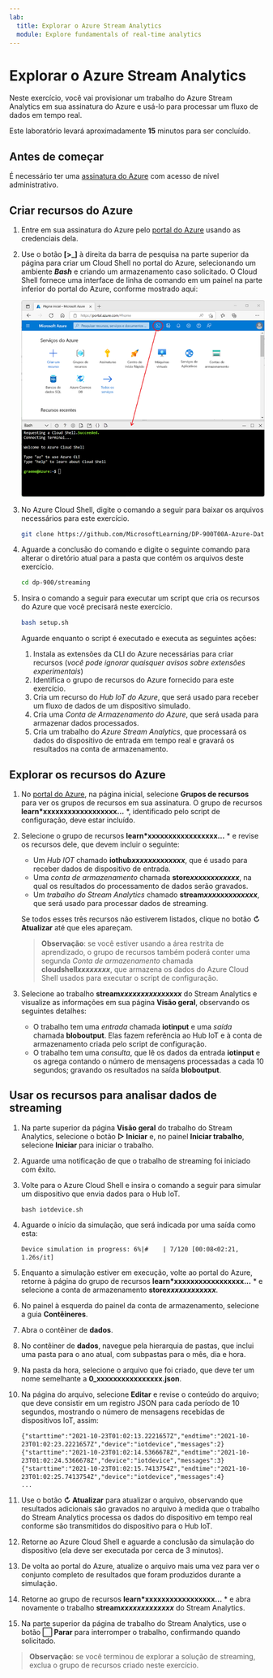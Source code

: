 ```yaml
---
lab:
  title: Explorar o Azure Stream Analytics
  module: Explore fundamentals of real-time analytics
---
```


# <a name="explore-azure-stream-analytics"></a>Explorar o Azure Stream Analytics

Neste exercício, você vai provisionar um trabalho do Azure Stream Analytics em sua assinatura do Azure e usá-lo para processar um fluxo de dados em tempo real.

Este laboratório levará aproximadamente **15** minutos para ser concluído.

## <a name="before-you-start"></a>Antes de começar

É necessário ter uma [assinatura do Azure](https://azure.microsoft.com/free) com acesso de nível administrativo.

## <a name="create-azure-resources"></a>Criar recursos do Azure

1. Entre em sua assinatura do Azure pelo [portal do Azure](https://portal.azure.com) usando as credenciais dela.

1. Use o botão **[\>_]** à direita da barra de pesquisa na parte superior da página para criar um Cloud Shell no portal do Azure, selecionando um ambiente ***Bash*** e criando um armazenamento caso solicitado. O Cloud Shell fornece uma interface de linha de comando em um painel na parte inferior do portal do Azure, conforme mostrado aqui:

    ![Portal do Azure com um painel do Cloud Shell](./images/cloud-shell.png)

1. No Azure Cloud Shell, digite o comando a seguir para baixar os arquivos necessários para este exercício.

    ```bash
    git clone https://github.com/MicrosoftLearning/DP-900T00A-Azure-Data-Fundamentals dp-900
    ```

1. Aguarde a conclusão do comando e digite o seguinte comando para alterar o diretório atual para a pasta que contém os arquivos deste exercício.

    ```bash
    cd dp-900/streaming
    ```

1. Insira o comando a seguir para executar um script que cria os recursos do Azure que você precisará neste exercício.

    ```bash
    bash setup.sh
    ```

    Aguarde enquanto o script é executado e executa as seguintes ações:

    1. Instala as extensões da CLI do Azure necessárias para criar recursos (*você pode ignorar quaisquer avisos sobre extensões experimentais*)
    1. Identifica o grupo de recursos do Azure fornecido para este exercício.
    1. Cria um recurso do *Hub IoT do Azure*, que será usado para receber um fluxo de dados de um dispositivo simulado.
    1. Cria uma *Conta de Armazenamento do Azure*, que será usada para armazenar dados processados.
    1. Cria um trabalho do *Azure Stream Analytics*, que processará os dados do dispositivo de entrada em tempo real e gravará os resultados na conta de armazenamento.

## <a name="explore-the-azure-resources"></a>Explorar os recursos do Azure

1. No [portal do Azure](https://portal.azure.com?azure-portal=true), na página inicial, selecione **Grupos de recursos** para ver os grupos de recursos em sua assinatura. O grupo de recursos **learn*xxxxxxxxxxxxxxxxxx...** *, identificado pelo script de configuração, deve estar incluído.
2. Selecione o grupo de recursos **learn*xxxxxxxxxxxxxxxxx...** * e revise os recursos dele, que devem incluir o seguinte:
    - Um *Hub IOT* chamado **iothub*xxxxxxxxxxxxx***, que é usado para receber dados de dispositivo de entrada.
    - Uma *conta de armazenamento* chamada **store*xxxxxxxxxxxx***, na qual os resultados do processamento de dados serão gravados.
    - Um *trabalho do Stream Analytics* chamado **stream*xxxxxxxxxxxxx***, que será usado para processar dados de streaming.

    Se todos esses três recursos não estiverem listados, clique no botão **&#8635; Atualizar** até que eles apareçam.

    > **Observação**: se você estiver usando a área restrita de aprendizado, o grupo de recursos também poderá conter uma segunda *Conta de armazenamento* chamada **cloudshell*xxxxxxxx***, que armazena os dados do Azure Cloud Shell usados para executar o script de configuração.

3. Selecione ao trabalho **stream*xxxxxxxxxxxxxxx*** do Stream Analytics e visualize as informações em sua página **Visão geral**, observando os seguintes detalhes:
    - O trabalho tem uma *entrada* chamada **iotinput** e uma *saída* chamada **bloboutput**. Elas fazem referência ao Hub IoT e à conta de armazenamento criada pelo script de configuração.
    - O trabalho tem uma *consulta*, que lê os dados da entrada **iotinput** e os agrega contando o número de mensagens processadas a cada 10 segundos; gravando os resultados na saída **bloboutput**.

## <a name="use-the-resources-to-analyze-streaming-data"></a>Usar os recursos para analisar dados de streaming

1. Na parte superior da página **Visão geral** do trabalho do Stream Analytics, selecione o botão **&#9655; Iniciar** e, no painel **Iniciar trabalho**, selecione **Iniciar** para iniciar o trabalho.
2. Aguarde uma notificação de que o trabalho de streaming foi iniciado com êxito.
3. Volte para o Azure Cloud Shell e insira o comando a seguir para simular um dispositivo que envia dados para o Hub IoT.

    ```
    bash iotdevice.sh
    ```

4. Aguarde o início da simulação, que será indicada por uma saída como esta:

    ```
    Device simulation in progress: 6%|#    | 7/120 [00:08<02:21, 1.26s/it]
    ```

5. Enquanto a simulação estiver em execução, volte ao portal do Azure, retorne à página do grupo de recursos **learn*xxxxxxxxxxxxxxxxx...** * e selecione a conta de armazenamento **store*xxxxxxxxxxxx***.
6. No painel à esquerda do painel da conta de armazenamento, selecione a guia **Contêineres**.
7. Abra o contêiner de **dados**.
8. No contêiner de **dados**, navegue pela hierarquia de pastas, que inclui uma pasta para o ano atual, com subpastas para o mês, dia e hora.
9. Na pasta da hora, selecione o arquivo que foi criado, que deve ter um nome semelhante a **0_xxxxxxxxxxxxxxxx.json**.
10. Na página do arquivo, selecione **Editar** e revise o conteúdo do arquivo; que deve consistir em um registro JSON para cada período de 10 segundos, mostrando o número de mensagens recebidas de dispositivos IoT, assim:

    ```
    {"starttime":"2021-10-23T01:02:13.2221657Z","endtime":"2021-10-23T01:02:23.2221657Z","device":"iotdevice","messages":2}
    {"starttime":"2021-10-23T01:02:14.5366678Z","endtime":"2021-10-23T01:02:24.5366678Z","device":"iotdevice","messages":3}
    {"starttime":"2021-10-23T01:02:15.7413754Z","endtime":"2021-10-23T01:02:25.7413754Z","device":"iotdevice","messages":4}
    ...
    ```

11. Use o botão **&#8635; Atualizar** para atualizar o arquivo, observando que resultados adicionais são gravados no arquivo à medida que o trabalho do Stream Analytics processa os dados do dispositivo em tempo real conforme são transmitidos do dispositivo para o Hub IoT.
12. Retorne ao Azure Cloud Shell e aguarde a conclusão da simulação do dispositivo (ela deve ser executada por cerca de 3 minutos).
13. De volta ao portal do Azure, atualize o arquivo mais uma vez para ver o conjunto completo de resultados que foram produzidos durante a simulação.
14. Retorne ao grupo de recursos **learn*xxxxxxxxxxxxxxxxx...** * e abra novamente o trabalho **stream*xxxxxxxxxxxxx*** do Stream Analytics.
15. Na parte superior da página de trabalho do Stream Analytics, use o botão **&#11036; Parar** para interromper o trabalho, confirmando quando solicitado.

> **Observação**: se você terminou de explorar a solução de streaming, exclua o grupo de recursos criado neste exercício.
